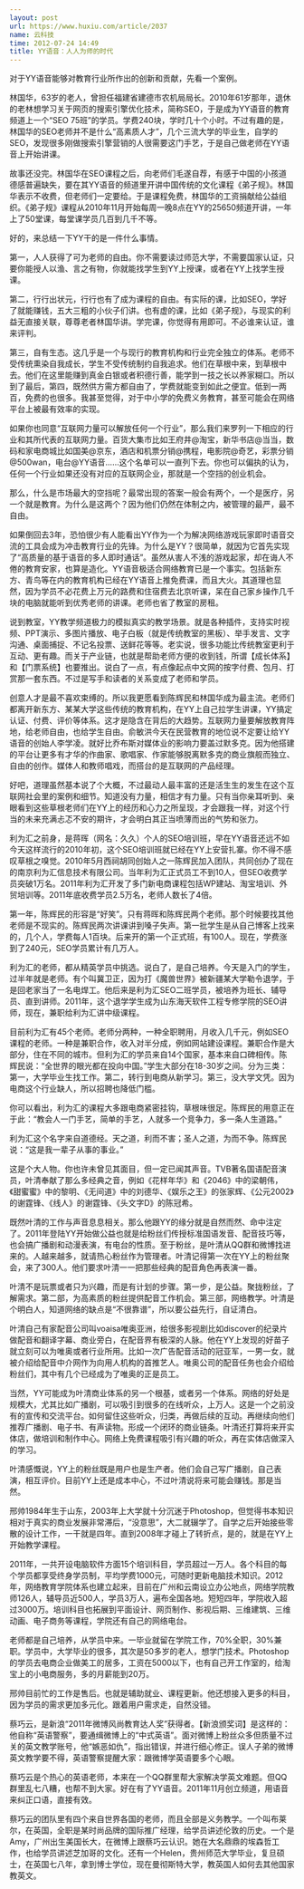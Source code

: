 ```yaml
---
layout: post
url: https://www.huxiu.com/article/2037
name: 云科技
time: 2012-07-24 14:49
title: YY语音：人人为师的时代
---
```

对于YY语音能够对教育行业所作出的创新和贡献，先看一个案例。

林国华，63岁的老人，曾担任福建省建德市农机局局长。2010年61岁那年，退休的老林想学习关于网页的搜索引擎优化技术，简称SEO，于是成为YY语音的教育频道上一个“SEO 75班”的学员。学费240块，学时几十个小时。不过有趣的是，林国华的SEO老师并不是什么“高素质人才”，几个三流大学的毕业生，自学的SEO，发现很多刚做搜索引擎营销的人很需要这门手艺，于是自己做老师在YY语音上开始讲课。

故事还没完。林国华在SEO课程之后，向老师们毛遂自荐，有感于中国的小孩道德感普遍缺失，要在其YY语音的频道里开讲中国传统的文化课程《弟子规》。林国华表示不收费，但老师们一定要给。于是课程免费，林国华的工资捐献给公益组织。《弟子规》课程从2010年11月开始每周一晚8点在YY的25650频道开讲，一年上了50堂课，每堂课学员几百到几千不等。

好的，来总结一下YY干的是一件什么事情。

第一，人人获得了可为老师的自由。你不需要读过师范大学，不需要国家认证，只要你能授人以渔、言之有物，你就能找学生到YY上授课，或者在YY上找学生授课。

第二，行行出状元，行行也有了成为课程的自由。有实际的课，比如SEO，学好了就能赚钱，五大三粗的小伙子们讲。也有虚的课，比如《弟子规》，与现实的利益无直接关联，尊尊老者林国华讲。学完课，你觉得有用即可。不必谁来认证，谁来评判。

第三，自有生态。这几乎是一个与现行的教育机构和行业完全独立的体系。老师不受传统熏染自我成长，学生不受传统制约自我追求。他们在草根中来，到草根中去。他们在这里能赚到真金白银或者积德行善，能学到一技之长以养家糊口。所以到了最后，第四，既然供方需方都自由了，学费就能变到如此之便宜。低到一两百，免费的也很多。我甚至觉得，对于中小学的免费义务教育，甚至可能会在网络平台上被最有效率的实现。

如果你也同意“互联网力量可以解放任何一个行业”，那么我们来罗列一下相应的行业和其所代表的互联网力量。百货大集市比如王府井@淘宝，新华书店@当当，数码和家电商城比如国美@京东，酒店和机票分销@携程，电影院@奇艺，彩票分销@500wan，电台@YY语音……这个名单可以一直列下去。你也可以偏执的认为，任何一个行业如果还没有对应的互联网企业，那就是一个空挡的创业机会。

那么，什么是市场最大的空挡呢？最常出现的答案一般会有两个，一个是医疗，另一个就是教育。为什么是这两个？因为他们仍然在体制之内，被管理的最严，最不自由。

如果倒回去3年，恐怕很少有人能看出YY作为一个为解决网络游戏玩家即时语音交流的工具会成为冲击教育行业的先锋。为什么是YY？很简单，就因为它首先实现了“高质量的基于语音的多人即时通话”。虽然从害人不浅的游戏起家，却在诲人不倦的教育安家，也算是造化。YY语音极适合网络教育已是一个事实。包括新东方、青鸟等在内的教育机构已经在YY语音上推免费课，而且大火。其道理也显然，因为学员不必花费上万元的路费和住宿费去北京听课，呆在自己家乡操作几千块的电脑就能听到优秀老师的讲课。老师也省了教室的房租。

说到教室，YY教学频道极力的模拟真实的教学场景。就是各种插件，支持实时视频、PPT演示、多图片播放、电子白板（就是传统教室的黑板）、举手发言、文字沟通、桌面捕捉、不记名投票、送鲜花等等。老实说，很多功能比传统教室更利于互动、更有趣。而关于产业链，也就是帮助老师方便的收到钱，所谓【成长体系】和【门票系统】也要推出。说白了一点，有点像起点中文网的按字付费、包月、打赏那一套东西。不过是写手和读者的关系变成了老师和学员。

创意人才是最不喜欢束缚的。所以我更愿看到陈辉民和林国华成为最主流。老师们都离开新东方、某某大学这些传统的教育机构，在YY上自己拉学生讲课，YY搞定认证、付费、评价等体系。这才是隐含在背后的大趋势。互联网力量要解放教育阵地，给老师自由，也给学生自由。俞敏洪今天在民营教育的地位说不定要让给YY语音的创始人李学凌。就好比乔布斯对媒体业的影响力要盖过默多克。因为他搭建的平台让更多有才华的作曲家、歌唱家、作家能够脱离默多克的商业旗舰而独立、自由的创作。媒体人和教师唱戏，而搭台的是互联网的产品经理。

好吧，道理虽然基本说了个大概，不过最动人最丰富的还是活生生的发生在这个互联网社会里的案例和细节。知道没有力量，相信才有力量。只有当你亲耳听到、亲眼看到这些草根老师们在YY上的经历和心力之所呈现，才会跟我一样，对这个行当的未来充满忐忑不安的期许，才会明白其正当喷薄而出的气势和张力。

利为汇之前身，是蒋晖（网名：久久）个人的SEO培训班，早在YY语音还远不如今天这样流行的2010年初，这个SEO培训班就已经在YY上安营扎寨。你不得不感叹草根之嗅觉。2010年5月西祠胡同创始人之一陈辉民加入团队，共同创办了现在的南京利为汇信息技术有限公司。当年利为汇正式员工不到10人，但SEO收费学员突破1万名。2011年利为汇开发了多门新电商课程包括WP建站、淘宝培训、外贸培训等。2011年底收费学员2.5万名，老师人数长了4倍。

第一年，陈辉民的形容是“好笑”。只有蒋晖和陈辉民两个老师。那个时候要找其他老师是不现实的。陈辉民两次讲课讲到嗓子失声。第一批学生是从自己博客上找来的，几个人，学费每人1百块。后来开的第一个正式班，有100人。现在，学费涨到了240元，SEO学员累计有几万人。

利为汇的老师，都从精英学员中挑选。说白了，是自己培养。今天是入门的学生，过半年就是老师。有个叫冀卫正，因为打《魔兽世界》被新疆某大学勒令退学，于是回老家当了一名电焊工。他后来是利为汇SEO二班学员，被培养为班长、辅导员、直到讲师。2011年，这个退学学生成为山东海天软件工程专修学院的SEO讲师，现在，兼职给利为汇讲中级课程。

目前利为汇有45个老师。老师分两种，一种全职聘用，月收入几千元，例如SEO课程的老师。一种是兼职合作，收入对半分成，例如网站建设课程。兼职合作是大部分，住在不同的城市。但利为汇的学员来自14个国家，基本来自口碑相传。陈辉民说：“全世界的眼光都在投向中国。”学生大部分在18-30岁之间。分为三类：第一，大学毕业生找工作。第二，转行到电商从新学习。第三，没大学文凭。因为电商这个行业缺人，所以招聘也降低门槛。

你可以看出，利为汇的课程大多跟电商紧密挂钩，草根味很足。陈辉民的用意正在于此：“教会人一门手艺，简单的手艺，人就多一个竞争力，多一条人生道路。”

利为汇这个名字来自道德经。天之道，利而不害；圣人之道，为而不争。陈辉民说：“这是我一辈子从事的事业。”

这是个大人物。你也许未曾见其面目，但一定已闻其声音。TVB著名国语配音演员，叶清奉献了那么多经典之音，例如《花样年华》和《2046》中的梁朝伟，《甜蜜蜜》中的黎明、《无间道》中的刘德华、《娱乐之王》的张家辉、《公元2002》的谢霆锋、《线人》的谢霆锋、《头文字D》的陈冠希。

既然叶清的工作与声音息息相关。那么他跟YY的缘分就是自然而然、命中注定了。2011年登陆YY开始做公益也就是给粉丝们传授标准国语发音、配音技巧等，也会搞广播剧和动漫表演，有电台的性质。至于粉丝，是叶清从QQ群和微博找进来的。人越来越多，就请热心粉丝作为管理者。叶清记得第一次在YY上的粉丝聚会，来了300人。他们要求叶清一一把那些经典的配音角色再表演一番。

叶清不是玩票或者只为兴趣，而是有计划的步骤。第一步，是公益。聚拢粉丝，了解需求。第二部，为高素质的粉丝提供配音工作机会。第三部，网络教学。叶清是个明白人，知道网络的缺点是“不很靠谱”，所以要公益先行，自证清白。

叶清自己有家配音公司叫voaisa唯奥亚洲，给很多影视剧比如discover的纪录片做配音和翻译字幕、商业旁白，在配音界有极深的人脉。他在YY上发现的好苗子就立刻可以为唯奥或者行业所用。比如一次广告配音活动的冠亚军，一男一女，就被介绍给配音中介网作为向用人机构的首推艺人。唯奥公司的配音任务也会介绍给粉丝们，其中有几个已经成为了唯奥的正是员工。

当然，YY可能成为叶清商业体系的另一个根基，或者另一个体系。网络的好处是规模大，尤其比如广播剧，可以吸引到很多的在线听众，上万人。这是一个之前没有的宣传和交流平台。如何留住这些听众，归类，再做后续的互动。再继续向他们推荐广播剧、电子书、有声读物。形成一个闭环的商业链条。叶清还打算将来开实体店，做培训和制作中心。网络上免费课程吸引有兴趣的听众，再在实体店做深入的学习。

叶清感慨说，YY上的粉丝既是用户也是生产者。他们会自己写广播剧，自己表演，相互评价。目前YY上还是成本中心，不过叶清说将来可能会赚钱。那是当然。

邢帅1984年生于山东，2003年上大学就十分沉迷于Photoshop，但觉得书本知识相对于真实的商业发展非常滞后，“没意思”，大二就辍学了。自学之后开始接些零散的设计工作，一干就是四年。直到2008年才碰上了转折点，是的，就是在YY上开始教学课程。

2011年，一共开设电脑软件方面15个培训科目，学员超过一万人。各个科目的每个学员都享受终身学员制，平均学费1000元，可随时更新电脑技术知识。2012年，网络教育学院体系也建立起来，目前在广州和云南设立办公地点，网络学院教师126人，辅导员近500人，学员3万人，遍布全国各地。短短四年，学院收入超过3000万。培训科目也拓展到平面设计、网页制作、影视后期、三维建筑、三维动画、电子商务等课程，学院还有自己的网络电台。

老师都是自己培养，从学员中来。一毕业就留在学院工作，70%全职，30%兼职。学员中，大学毕业的很多，其次是50多岁的老人，想学门技术。Photoshop的学员去电商企业做美工的居多，工资在5000以下，也有自己开工作室的，给淘宝上的小电商服务，多的月薪能到20万。

邢帅目前忙的工作是售后。也就是辅助就业、课程更新。他还想接入更多的科目，因为学员的需求更加多元化。跟着用户需求走，自然没错。

蔡巧云，是新浪“2011年微博风尚教育达人奖”获得者。【新浪颁奖词】是这样的：他自称“英语警察”，要通缉微博上的“中式英语”。面对微博上粉丝众多但质量不过关的英文教学账号，他“嫉恶如仇”，指出错误，并进行细心修正。误人子弟的微博英文教学要不得，英语警察提醒大家：跟微博学英语要多个心眼。

蔡巧云是个热心的英语老师，本来在一个QQ群里帮大家解决学英文难题。但QQ群里乱七八糟，也帮不到大家。好在有了YY语音。2011年11月创立频道，用语音来纠正口语，直接有效。

蔡巧云的团队里有四个来自世界各国的老师，而且全部是义务教学。一个叫布莱尔，在英国，全职是某时尚品牌的国际推广经理，给学员讲述伦敦的历史。一个是Amy，广州出生美国长大，在微博上跟蔡巧云认识。她在大名鼎鼎的埃森哲工作，也给学员讲述芝加哥的文化。还有一个Helen，贵州师范大学毕业，复旦硕士，在英国七八年，拿到博士学位，现在曼彻斯特大学，教英国人如何去其他国家教英文。

